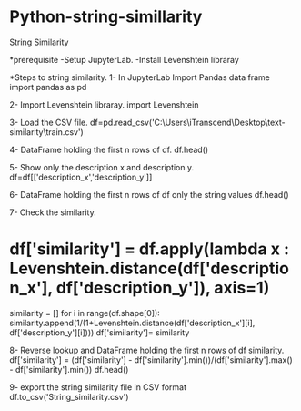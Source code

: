 # Python-string-simillarity
String Similarity

*prerequisite
-Setup JupyterLab.
-Install Levenshtein libraray

*Steps to string similarity.
1- In JupyterLab Import Pandas data frame
   import pandas as pd

2- Import Levenshtein libraray.
   import Levenshtein

3- Load the CSV file.
   df=pd.read_csv('C:\\Users\\iTranscend\\Desktop\\text-similarity\\train.csv')

4- DataFrame holding the first n rows of df.
   df.head()

5- Show only the description x and description y.
   df=df[['description_x','description_y']]

6- DataFrame holding the first n rows of df only the string values
   df.head()

7- Check the similarity.
   # df['similarity'] = df.apply(lambda x : Levenshtein.distance(df['description_x'], df['description_y']), axis=1)
   similarity = []
   for i in range(df.shape[0]):
   similarity.append(1/(1+Levenshtein.distance(df['description_x'][i], df['description_y'][i])))
   df['similarity']= similarity
   
8- Reverse lookup and DataFrame holding the first n rows of df similarity.
   df['similarity'] = (df['similarity'] - df['similarity'].min())/(df['similarity'].max() - df['similarity'].min())
   df.head() 

9- export the string similarity file in CSV format
   df.to_csv('String_similarity.csv')                